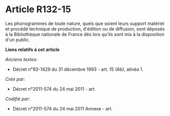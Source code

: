# Article R132-15

Les phonogrammes de toute nature, quels que soient leurs support matériel et procédé technique de production, d'édition ou de
diffusion, sont déposés à la Bibliothèque nationale de France dès lors qu'ils sont mis à la disposition d'un public.

**Liens relatifs à cet article**

_Anciens textes_:

  - Décret n°93-1429 du 31 décembre 1993 - art. 15 (Ab), alinéa 1.

_Créé par_:

  - Décret n°2011-574 du 24 mai 2011  - art.

_Codifié par_:

  - Décret n°2011-574 du 24 mai 2011 Annexe - art.
